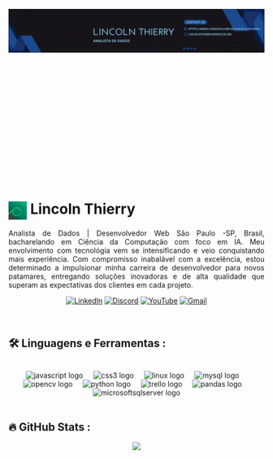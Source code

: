 <p dir="auto">
<div style="width:100%;height:338px;position:relative;overflow: hidden; class="header-container">
<img src = "image/banner-header.jpg" width="100%" height="auto" style="position:absolute" class="header-embed">
</div>

<h1>
    <a href="https://www.linkedin.com/in/lincoln-thierry/">
     <img align="center" alt="Logo Lincoln Thierry" width="36px" src="image/logo.jpg"></a>
    <span>Lincoln Thierry</span>
</h1>
<p align="justify" dir="auto">Analista de Dados | Desenvolvedor Web São Paulo -SP, Brasil, bacharelando em Ciência da Computação com foco em IA. Meu envolvimento com tecnológia vem se intensificando e veio conquistando mais experiência. Com compromisso inabalável com a excelência, estou determinado a impulsionar minha carreira de desenvolvedor para novos patamares, entregando soluções inovadoras e de alta qualidade que superam as expectativas dos clientes em cada projeto.


<div align="center">

[![LinkedIn](https://img.shields.io/badge/-LinkedIn-000?style=for-the-badge&logo=linkedin&logoColor=vue-dark)](https://www.linkedin.com/in/lincoln-thierry/)
[![Discord](https://img.shields.io/badge/-Discord-000?style=for-the-badge&logo=Discord&logoColor=vue-dark)](gunter8926)
[![YouTube](https://img.shields.io/badge/-YouTube-000?style=for-the-badge&logo=youtube&logoColor=vue-dark)](https://www.youtube.com/channel/UCfRMcsuDKGdkkdL5O9XunYg)
[![Gmail](https://img.shields.io/badge/-Gmail-000?style=for-the-badge&logo=gmail&logoColor=vue-dark)](LincolnThierry@proton.me)


<br clear="both">

<h2 align="left">🛠 Linguagens e Ferramentas :</h2>


<br clear="both">

<div align="center">
  <img src="https://cdn.jsdelivr.net/gh/devicons/devicon/icons/javascript/javascript-original.svg" height="110" alt="javascript logo"  />
  <img width="12" />
  <img src="https://cdn.jsdelivr.net/gh/devicons/devicon/icons/css3/css3-original.svg" height="110" alt="css3 logo"  />
  <img width="12" />
  <img src="https://cdn.jsdelivr.net/gh/devicons/devicon/icons/linux/linux-original.svg" height="110" alt="linux logo"  />
  <img width="12" />
  <img src="https://cdn.jsdelivr.net/gh/devicons/devicon/icons/mysql/mysql-original.svg" height="110" alt="mysql logo"  />
  <img width="12" />
  <img src="https://cdn.jsdelivr.net/gh/devicons/devicon/icons/opencv/opencv-original.svg" height="110" alt="opencv logo"  />
  <img width="12" />
  <img src="https://cdn.jsdelivr.net/gh/devicons/devicon/icons/python/python-original.svg" height="110" alt="python logo"  />
  <img width="12" />
  <img src="https://cdn.jsdelivr.net/gh/devicons/devicon/icons/trello/trello-plain.svg" height="110" alt="trello logo"  />
  <img width="12" />
  <img src="https://cdn.jsdelivr.net/gh/devicons/devicon/icons/pandas/pandas-original.svg" height="110" alt="pandas logo"  />
  <img width="12" />
  <img src="https://cdn.jsdelivr.net/gh/devicons/devicon/icons/microsoftsqlserver/microsoftsqlserver-plain.svg" height="110" alt="microsoftsqlserver logo"  />
</div>



<br clear="both">

<h2 align="left">🔥   GitHub Stats : </h2>


<picture>
  <source
    srcset="https://github-readme-stats.vercel.app/api?username=oLincolnThierry&show_icons=true&theme=holi"
    media="(prefers-color-scheme: dark)"
  />
  <source
    srcset="https://github-readme-stats.vercel.app/api?username=oLincolnThierry&show_icons=true"
    media="(prefers-color-scheme: light), (prefers-color-scheme: no-preference)"
  />
  <img src="https://github-readme-stats.vercel.app/api?username=oLincolnThierry&show_icons=true" />
</picture>

